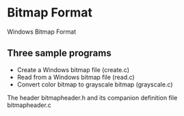 # Bitmap Format
Windows Bitmap Format

## Three sample programs
- Create a Windows bitmap file (create.c)
- Read from a Windows bitmap file (read.c)
- Convert color bitmap to grayscale bitmap (grayscale.c)

The header bitmapheader.h and its companion definition file bitmapheader.c
